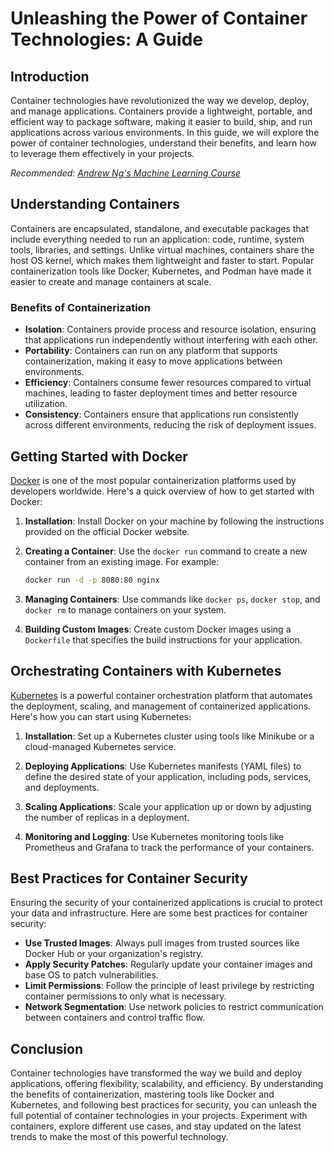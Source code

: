 # Unleashing the Power of Container Technologies: A Guide

## Introduction

Container technologies have revolutionized the way we develop, deploy, and manage applications. Containers provide a lightweight, portable, and efficient way to package software, making it easier to build, ship, and run applications across various environments. In this guide, we will explore the power of container technologies, understand their benefits, and learn how to leverage them effectively in your projects.

*Recommended: <a href="https://coursera.org/learn/machine-learning" target="_blank" rel="nofollow sponsored">Andrew Ng's Machine Learning Course</a>*


## Understanding Containers

Containers are encapsulated, standalone, and executable packages that include everything needed to run an application: code, runtime, system tools, libraries, and settings. Unlike virtual machines, containers share the host OS kernel, which makes them lightweight and faster to start. Popular containerization tools like Docker, Kubernetes, and Podman have made it easier to create and manage containers at scale.

### Benefits of Containerization

- **Isolation**: Containers provide process and resource isolation, ensuring that applications run independently without interfering with each other.
- **Portability**: Containers can run on any platform that supports containerization, making it easy to move applications between environments.
- **Efficiency**: Containers consume fewer resources compared to virtual machines, leading to faster deployment times and better resource utilization.
- **Consistency**: Containers ensure that applications run consistently across different environments, reducing the risk of deployment issues.

## Getting Started with Docker

[Docker](https://www.docker.com/) is one of the most popular containerization platforms used by developers worldwide. Here's a quick overview of how to get started with Docker:

1. **Installation**: Install Docker on your machine by following the instructions provided on the official Docker website.
   
2. **Creating a Container**: Use the `docker run` command to create a new container from an existing image. For example:
   
   ```bash
   docker run -d -p 8080:80 nginx
   ```

3. **Managing Containers**: Use commands like `docker ps`, `docker stop`, and `docker rm` to manage containers on your system.

4. **Building Custom Images**: Create custom Docker images using a `Dockerfile` that specifies the build instructions for your application.

## Orchestrating Containers with Kubernetes

[Kubernetes](https://kubernetes.io/) is a powerful container orchestration platform that automates the deployment, scaling, and management of containerized applications. Here's how you can start using Kubernetes:

1. **Installation**: Set up a Kubernetes cluster using tools like Minikube or a cloud-managed Kubernetes service.

2. **Deploying Applications**: Use Kubernetes manifests (YAML files) to define the desired state of your application, including pods, services, and deployments.

3. **Scaling Applications**: Scale your application up or down by adjusting the number of replicas in a deployment.

4. **Monitoring and Logging**: Use Kubernetes monitoring tools like Prometheus and Grafana to track the performance of your containers.

## Best Practices for Container Security

Ensuring the security of your containerized applications is crucial to protect your data and infrastructure. Here are some best practices for container security:

- **Use Trusted Images**: Always pull images from trusted sources like Docker Hub or your organization's registry.
- **Apply Security Patches**: Regularly update your container images and base OS to patch vulnerabilities.
- **Limit Permissions**: Follow the principle of least privilege by restricting container permissions to only what is necessary.
- **Network Segmentation**: Use network policies to restrict communication between containers and control traffic flow.

## Conclusion

Container technologies have transformed the way we build and deploy applications, offering flexibility, scalability, and efficiency. By understanding the benefits of containerization, mastering tools like Docker and Kubernetes, and following best practices for security, you can unleash the full potential of container technologies in your projects. Experiment with containers, explore different use cases, and stay updated on the latest trends to make the most of this powerful technology.